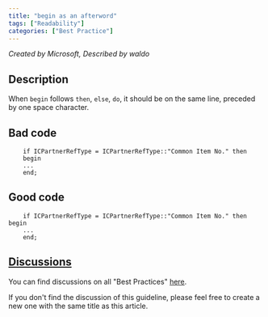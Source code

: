 ```yaml
---
title: "begin as an afterword"
tags: ["Readability"]
categories: ["Best Practice"]
---
```


_Created by Microsoft, Described by waldo_

## Description

When `begin` follows `then`, `else`, `do`, it should be on the same line, preceded by one space character. 

## Bad code

```al
    if ICPartnerRefType = ICPartnerRefType::"Common Item No." then
    begin
    ...
    end;
```

## Good code

```al
    if ICPartnerRefType = ICPartnerRefType::"Common Item No." then begin
    ...
    end;
```

## [Discussions](https://github.com/microsoft/alguidelines/discussions/categories/bc-best-practices?discussions_q=begin+as+an+After+Word+category%3A%22BC+Best+Practices%22)

You can find discussions on all "Best Practices" [here](https://github.com/microsoft/alguidelines/discussions/categories/bc-best-practices).

If you don't find the discussion of this guideline, please feel free to create a new one with the same title as this article.  